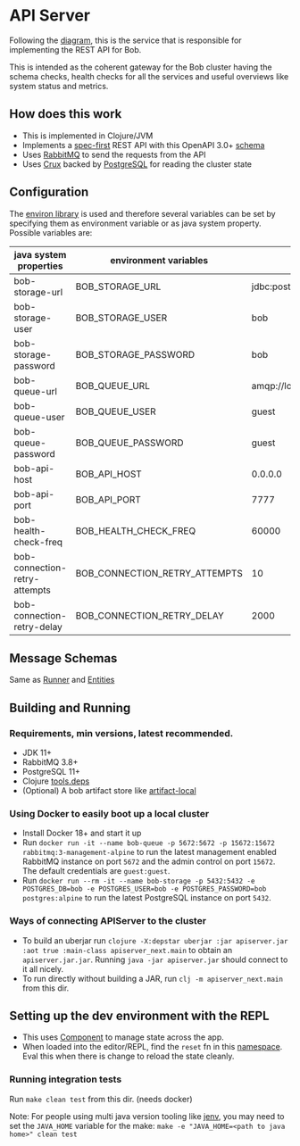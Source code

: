 # API Server

Following the [diagram](https://github.com/bob-cd/bob/issues/70#issuecomment-611661635), this is the service that is responsible for implementing the REST API for Bob.

This is intended as the coherent gateway for the Bob cluster having the schema checks, health checks for all the services and useful overviews like system status and metrics.

## How does this work
- This is implemented in Clojure/JVM
- Implements a [spec-first](https://www.atlassian.com/blog/technology/spec-first-api-development) REST API with this OpenAPI 3.0+ [schema](/apiserver/src/main/resources/bob/api.yaml)
- Uses [RabbitMQ](https://www.rabbitmq.com/) to send the requests from the API
- Uses [Crux](https://www.opencrux.com/) backed by [PostgreSQL](https://www.postgresql.org/) for reading the cluster state

## Configuration
The [environ library](https://github.com/weavejester/environ) is used and therefore several variables can be
set by specifying them as environment variable or as java system property. Possible variables are:

| java system properties        | environment variables         | defaults                             |
|-------------------------------|-------------------------------|--------------------------------------|
| bob-storage-url               | BOB_STORAGE_URL               | jdbc:postgresql://localhost:5432/bob |
| bob-storage-user              | BOB_STORAGE_USER              | bob                                  |
| bob-storage-password          | BOB_STORAGE_PASSWORD          | bob                                  |
| bob-queue-url                 | BOB_QUEUE_URL                 | amqp://localhost:5672                |
| bob-queue-user                | BOB_QUEUE_USER                | guest                                |
| bob-queue-password            | BOB_QUEUE_PASSWORD            | guest                                |
| bob-api-host                  | BOB_API_HOST                  | 0.0.0.0                              |
| bob-api-port                  | BOB_API_PORT                  | 7777                                 |
| bob-health-check-freq         | BOB_HEALTH_CHECK_FREQ         | 60000                                |
| bob-connection-retry-attempts | BOB_CONNECTION_RETRY_ATTEMPTS | 10                                   |
| bob-connection-retry-delay    | BOB_CONNECTION_RETRY_DELAY    | 2000                                 |

## Message Schemas

Same as [Runner](/runner) and [Entities](/entities)

## Building and Running

### Requirements, min versions, latest recommended.
- JDK 11+
- RabbitMQ 3.8+
- PostgreSQL 11+
- Clojure [tools.deps](https://clojure.org/guides/getting_started)
- (Optional) A bob artifact store like [artifact-local](https://github.com/bob-cd/artifact-local)

### Using Docker to easily boot up a local cluster
- Install Docker 18+ and start it up
- Run `docker run -it --name bob-queue -p 5672:5672 -p 15672:15672 rabbitmq:3-management-alpine` to run the latest management enabled RabbitMQ instance on port `5672` and the admin control on port `15672`. The default credentials are `guest:guest`.
- Run `docker run --rm -it --name bob-storage -p 5432:5432 -e POSTGRES_DB=bob -e POSTGRES_USER=bob -e POSTGRES_PASSWORD=bob postgres:alpine` to run the latest PostgreSQL instance on port `5432`.

### Ways of connecting APIServer to the cluster
- To build an uberjar run `clojure -X:depstar uberjar :jar apiserver.jar :aot true :main-class apiserver_next.main` to obtain an `apiserver.jar.jar`. Running `java -jar apiserver.jar` should connect to it all nicely.
- To run directly without building a JAR, run `clj -m apiserver_next.main` from this dir.

## Setting up the dev environment with the REPL
- This uses [Component](https://github.com/stuartsierra/component) to manage state across the app.
- When loaded into the editor/REPL, find the `reset` fn in this [namespace](/apiserver-next/src/apiserver_next/system.clj). Eval this when there is change to reload the state cleanly.

### Running integration tests
Run `make clean test` from this dir. (needs docker)

Note: For people using multi java version tooling like [jenv](https://www.jenv.be/), you may need to set the `JAVA_HOME` variable for the make:
`make -e "JAVA_HOME=<path to java home>" clean test`
